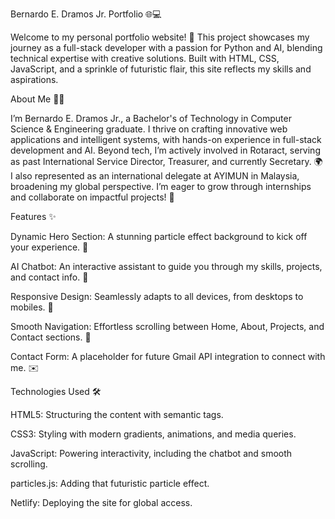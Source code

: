 Bernardo E. Dramos Jr. Portfolio 🌐💻

Welcome to my personal portfolio website! 🚀 This project showcases my journey as a full-stack developer with a passion for Python and AI, blending technical expertise with creative solutions. Built with HTML, CSS, JavaScript, and a sprinkle of futuristic flair, this site reflects my skills and aspirations.


About Me 👨‍💻

I’m Bernardo E. Dramos Jr., a Bachelor's of Technology in Computer Science & Engineering graduate. I thrive on crafting innovative web applications and intelligent systems, with hands-on experience in full-stack development and AI. Beyond tech, I’m actively involved in Rotaract, serving as past International Service Director, Treasurer, and currently Secretary. 🌍 I also represented as an international delegate at AYIMUN in Malaysia, broadening my global perspective. I’m eager to grow through internships and collaborate on impactful projects! 🤝


Features ✨

Dynamic Hero Section: A stunning particle effect background to kick off your experience. 🎉

AI Chatbot: An interactive assistant to guide you through my skills, projects, and contact info. 🤖

Responsive Design: Seamlessly adapts to all devices, from desktops to mobiles. 📱

Smooth Navigation: Effortless scrolling between Home, About, Projects, and Contact sections. 🔗

Contact Form: A placeholder for future Gmail API integration to connect with me. ✉️


Technologies Used 🛠️


HTML5: Structuring the content with semantic tags.

CSS3: Styling with modern gradients, animations, and media queries.

JavaScript: Powering interactivity, including the chatbot and smooth scrolling.

particles.js: Adding that futuristic particle effect.

Netlify: Deploying the site for global access.

